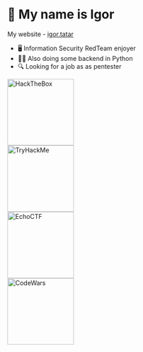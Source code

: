 # 👋 My name is Igor
My website - [igor.tatar](https://igor.tatar)
 - 🖥️ Information Security RedTeam enjoyer
 - 🧑‍💻 Also doing some backend in Python
 - 🔍 Looking for a job as as pentester

<a href="https://www.hackthebox.eu/profile/550651">
 <img  width="150px" src="https://www.hackthebox.eu/badge/image/550651" alt="HackTheBox">
</a>
</br>
<a href="https://tryhackme.com/p/IgorDuino">
 <img width="150px" src="https://tryhackme-badges.s3.amazonaws.com/IgorDuino.png?1" alt="TryHackMe">
</a>
</br>
<a href="https://echoctf.red/profile/7633480">
 <img width="150px" src="https://echoctf.red/profile/7633480/badge" alt="EchoCTF">
</a>
</br>
<a href="https://www.codewars.com/users/IgorDuino">
 <img width="150px" src="https://www.codewars.com/users/IgorDuino/badges/micro" alt="CodeWars">
</a>

